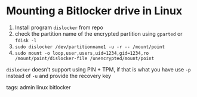 # Mounting a Bitlocker drive in Linux

1. Install program `dislocker` from repo
2. check the partition name of the encrypted partition using `gparted` or `fdisk -l`
3. `sudo dislocker /dev/partitionname1 -u -r -- /mount/point`
4. `sudo mount -o loop,user,users,uid=1234,gid=1234,ro /mount/point/dislocker-file /unencrypted/mount/point`

`dislocker` doesn't support using PIN + TPM, if that is what you have use `-p` instead of `-u` and provide the recovery key

tags: admin linux bitlocker
